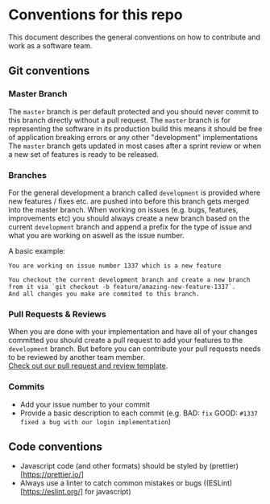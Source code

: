 # Conventions for this repo 

This document describes the general conventions on how to contribute and work as a software team. 

## Git conventions

### Master Branch

The `master` branch is per default protected and you should never commit to this branch directly without a pull request.
The `master` branch is for representing the software in its production build this means it should be free of application breaking errors or any other "development" implementations
The `master` branch gets updated in most cases after a sprint review or when a new set of features is ready to be released. 

### Branches

For the general development a branch called `development` is provided where new features / fixes etc. are pushed into before this branch gets merged into the master branch.
When working on issues (e.g. bugs, features, improvements etc) you should always create a new branch based on the current `development` 
branch and append a prefix for the type of issue and what you are working on aswell as the issue number.

A basic example:

```
You are working on issue number 1337 which is a new feature 

You checkout the current development branch and create a new branch from it via `git checkout -b feature/amazing-new-feature-1337`.
And all changes you make are commited to this branch.
```

### Pull Requests & Reviews

When you are done with your implementation and have all of your changes committed you should create a pull request to add your features to the `development` branch.
But before you can contribute your pull requests needs to be reviewed by another team member.  
[Check out our pull request and review template](.github/PULL_REQUEST_TEMPLATE/pull_request_template.md).

### Commits

* Add your issue number to your commit 
* Provide a basic description to each commit (e.g. BAD: `fix` GOOD: `#1337 fixed a bug with our login implementation`) 

## Code conventions

* Javascript code (and other formats) should be styled by (prettier)[https://prettier.io/] 
* Always use a linter to catch common mistakes or bugs ((ESLint)[https://eslint.org/] for javascript)


